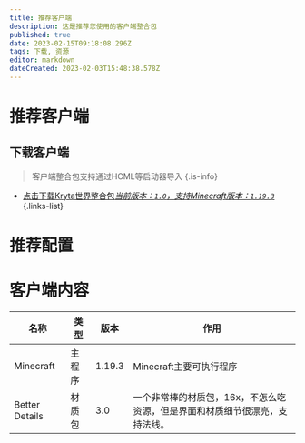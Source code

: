 ```yaml
---
title: 推荐客户端
description: 这是推荐您使用的客户端整合包
published: true
date: 2023-02-15T09:18:08.296Z
tags: 下载, 资源
editor: markdown
dateCreated: 2023-02-03T15:48:38.578Z
---
```


# 推荐客户端
## 下载客户端
> 客户端整合包支持通过HCML等启动器导入
{.is-info}
- [点击下载Kryta世界整合包*当前版本：`1.0`，支持Minecraft版本：`1.19.3`*](/客户端/krytamc.zip)
{.links-list}
# 推荐配置
# 客户端内容
|名称|类型|版本|作用|
|-|-|-|-|
|Minecraft|主程序|1.19.3|Minecraft主要可执行程序|
|Better Details|材质包|3.0|一个非常棒的材质包，16x，不怎么吃资源，但是界面和材质细节很漂亮，支持法线。|